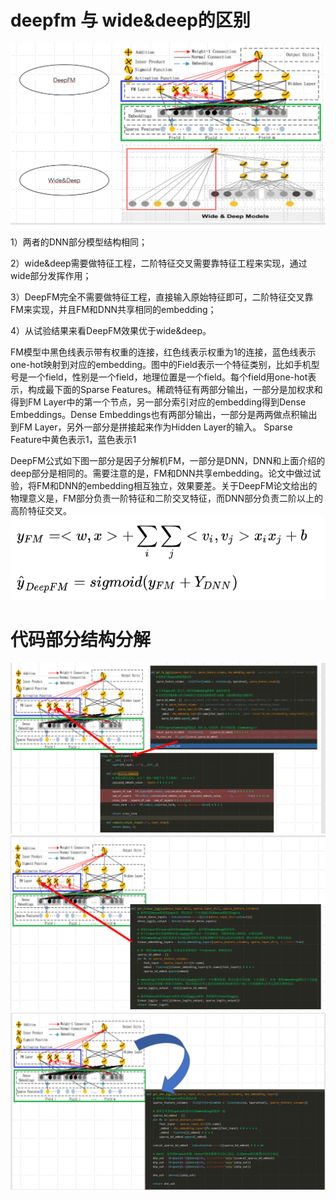 # deepfm 与 wide&deep的区别
![image](img/deepfm/2.png)

1）两者的DNN部分模型结构相同；

2）wide&deep需要做特征工程，二阶特征交叉需要靠特征工程来实现，通过wide部分发挥作用；

3）DeepFM完全不需要做特征工程，直接输入原始特征即可，二阶特征交叉靠FM来实现，并且FM和DNN共享相同的embedding；

4）从试验结果来看DeepFM效果优于wide&deep。

FM模型中黑色线表示带有权重的连接，红色线表示权重为1的连接，蓝色线表示one-hot映射到对应的embedding。图中的Field表示一个特征类别，比如手机型号是一个field，性别是一个field，地理位置是一个field。每个field用one-hot表示，构成最下面的Sparse Features。稀疏特征有两部分输出，一部分是加权求和得到FM Layer中的第一个节点，另一部分索引对应的embedding得到Dense Embeddings。Dense Embeddings也有两部分输出，一部分是两两做点积输出到FM Layer，另外一部分是拼接起来作为Hidden Layer的输入。
Sparse Feature中黄色表示1，蓝色表示1

DeepFM公式如下图一部分是因子分解机FM，一部分是DNN，DNN和上面介绍的deep部分是相同的。需要注意的是，FM和DNN共享embedding。论文中做过试验，将FM和DNN的embedding相互独立，效果要差。关于DeepFM论文给出的物理意义是，FM部分负责一阶特征和二阶交叉特征，而DNN部分负责二阶以上的高阶特征交叉。
![image](img/deepfm/gongshi.png)
# 代码部分结构分解
![image](img/deepfm/3.png)
![image](img/deepfm/4.png)
![image](img/deepfm/5.png)
